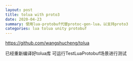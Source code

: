 ```yaml
---
layout: post
title: tolua with proto3
date: 2020-04-23
summary: 使用lua-protobuf代替protoc-gen-lua，以支持proto3
categories: lua tolua unity protobuf
---
```


https://github.com/wangshucheng/tolua

已经重新编译好tolua库
可运行TestLuaProtobuf场景进行测试